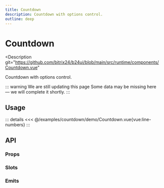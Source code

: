 ```yaml
---
title: Countdown
description: Countdown with options control.
outline: deep
---
```

<script setup>
import CountdownExample from '/examples/countdown/Countdown.vue';
</script>
# Countdown

<Description 
  git="https://github.com/bitrix24/b24ui/blob/main/src/runtime/components/Countdown.vue"
>
  Countdown with options control.
</Description>

::: warning We are still updating this page
Some data may be missing here — we will complete it shortly.
:::

## Usage

<div class="lg:min-h-[260px]">
  <ClientOnly>
    <CountdownExample />
  </ClientOnly>
</div>

::: details
<<< @/examples/countdown/demo/Countdown.vue{vue:line-numbers}
:::

## API

### Props

<ComponentProps component="Countdown" />

### Slots

<ComponentSlots component="Countdown" />

### Emits

<ComponentEmits component="Countdown" />
